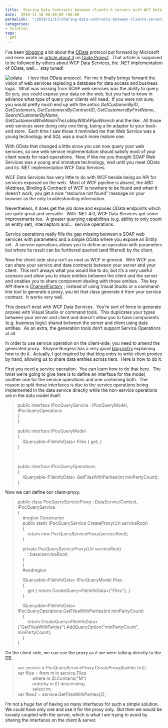 ```yaml
---
title:  Sharing Data Contracts between clients & servers with WCF Data Services
date:  2010-11-18 00:40:00 +00:00
permalink:  "/2010/11/17/sharing-data-contracts-between-clients-servers-with-wcf-data-services/"
categories:
- Solution
tags:
- API
---
```

<p>I’ve been <a href="http://vincentlauzon.wordpress.com/2010/07/05/overview-of-odata-on-code-project/">blogging</a> a bit about the <a href="http://odata.org/">OData</a> protocol put forward by Microsoft and even wrote an <a href="http://www.codeproject.com/KB/database/OverviewOData.aspx">article about it</a> on <a href="http://www.codeproject.com/">Code Project</a>.&#160; That article is supposed to be followed by others about WCF Data Services, the .NET implementation of OData, well…&#160; stay tuned!</p>  <p><a href="http://services.odata.org/website/odata.svc"><img style="display:inline;margin:0 20px 0 0;" alt="odata" align="left" src="http://www.odata.org/images/OData_logo_MS_small.png" /></a> I love that OData protocol.&#160; For me it finally brings forward the vision of web services replacing a database for data access and business logic.&#160; What was missing from SOAP web services was the ability to query.&#160; So yes, you could expose your data on the web, but you had to know in advance what type of query your clients will need.&#160; If you were not sure, you would pretty much end up with the antics <em>GetCustomerByID</em>, <em>GetCustomers</em>, <em>GetCustomersByContractID</em>, <em>GetCustomersByFirstName</em>, <em>SearchCustomerByName</em>, <em>GetCustomersWhoWasInTheLobbyWithAPipeWrench</em> and the like.&#160; All those web services were doing only one thing, being a tin adapter to your back-end store.&#160; Each time I saw those it reminded me that Web Service was a young technology and SQL was a much more mature one.</p>  <p>With OData that changed a little since you can now query your web services, so one web service implementation should satisfy most of your client needs for read-operations.&#160; Now, if like me you thought SOAP Web Services was a young and immature technology, wait until you meet OData and its .NET implementation WCF Data Services.</p>  <p>WCF Data Services has very little to do with WCF beside being an API for services exposed on the web.&#160; Most of WCF pipeline is absent, the ABC (Address, Binding &amp; Contract) of WCF is nowhere to be found and when it doesn’t work, you get a nice “resource not found” message on your browser as the only troubleshooting information.</p>  <p>Nevertheless, it does get the job done and exposes OData endpoints which are quite great and versatile.&#160; With .NET 4.0, WCF Data Services got some improvements too.&#160; A greater querying capabilities (e.g. ability to only count an entity set), interceptors and…&#160; service operations.</p>  <p>Service operations really fills the gap missing between a SOAP web services with parameters and a simple OData where you expose an Entity set.&#160; A service operations allows you to define an operation with parameters but where its result can be furthered queried (and filtered) by the client.</p>  <p>Now the client-side story isn’t as neat as WCF in general.&#160; With WCF you can share your service and data contracts between your server and your client.&#160; This isn’t always what you would like to do, but it’s a very useful scenario and allow you to share entities between the client and the server and enables you to share component dealing with those entities.&#160; The key API there is <a href="http://msdn.microsoft.com/en-us/library/system.servicemodel.channelfactory.aspx">ChannelFactory</a> ; instead of using Visual Studio or a command-line tool to generate a proxy, you let that class generate it from your service contract.&#160; It works very well.</p>  <p>This doesn’t exist with WCF Data Services.&#160; You’re sort of force to generate proxies with Visual Studio or command tools.&#160; This duplicates your types between your server and client and doesn’t allow you to have components (e.g. business logic) shared between the server and client using data entities.&#160; As an extra, the generation tools don’t support Service Operations at all.</p>  <p>In order to use service operation on the client-side, you need to amend the generated proxy.&#160; Shayne Burgess has a very good <a href="http://blogs.msdn.com/b/astoriateam/archive/2010/05/26/service-operations-and-the-wcf-data-services-client.aspx">blog entry</a> explaining how to do it.&#160; Actually, I got inspired by that blog entry to write client proxies by hand, allowing us to share data entities across tiers.&#160; Here is how to do it.</p>  <p>First you need a service operation.&#160; You can learn how to do that <a href="http://msdn.microsoft.com/en-us/library/cc668788.aspx">here</a>.&#160; The twist we’re going to give here is to define an interface for the model, another one for the service operations and one containing both.&#160; The reason to split those interfaces is due to the service operations being implemented in the data service directly while the non-service operations are in the data model itself.</p>  <blockquote>   <p>public interface IPocQueryService : IPocQueryModel, IPocQueryOperations     <br />{      <br />} </p> public interface IPocQueryModel    <br />{    <br />&#160;&#160;&#160; IQueryable&lt;FileInfoData&gt; Files { get; }    <br />}    <p>&#160;</p>    <p>public interface IPocQueryOperations     <br />{      <br />&#160;&#160;&#160; IQueryable&lt;FileInfoData&gt; GetFilesWithParties(int minPartyCount);      <br />} </p> </blockquote>  <p>Now we can define our client-proxy.</p>  <blockquote>   <p>public class PocQueryServiceProxy : DataServiceContext, IPocQueryService     <br />{      <br />&#160;&#160;&#160; #region Constructor      <br />&#160;&#160;&#160; public static IPocQueryService CreateProxy(Uri serviceRoot)      <br />&#160;&#160;&#160; {      <br />&#160;&#160;&#160;&#160;&#160;&#160;&#160; return new PocQueryServiceProxy(serviceRoot);      <br />&#160;&#160;&#160; } </p>    <p>&#160;&#160;&#160; private PocQueryServiceProxy(Uri serviceRoot)     <br />&#160;&#160;&#160;&#160;&#160;&#160;&#160; : base(serviceRoot)      <br />&#160;&#160;&#160; {      <br />&#160;&#160;&#160; }      <br />&#160;&#160;&#160; #endregion </p>    <p>&#160;&#160;&#160; IQueryable&lt;FileInfoData&gt; IPocQueryModel.Files     <br />&#160;&#160;&#160; {      <br />&#160;&#160;&#160;&#160;&#160;&#160;&#160; get { return CreateQuery&lt;FileInfoData&gt;(&quot;Files&quot;); }      <br />&#160;&#160;&#160; } </p>    <p>&#160;&#160;&#160; IQueryable&lt;FileInfoData&gt; IPocQueryOperations.GetFilesWithParties(int minPartyCount)     <br />&#160;&#160;&#160; {      <br />&#160;&#160;&#160;&#160;&#160;&#160;&#160; return CreateQuery&lt;FileInfoData&gt;(&quot;GetFilesWithParties&quot;).AddQueryOption(&quot;minPartyCount&quot;, minPartyCount);      <br />&#160;&#160;&#160; }      <br />}</p> </blockquote>  <p>On the client side, we can use the proxy as if we were talking directly to the DB.</p>  <blockquote>   <p>var service = PocQueryServiceProxy.CreateProxy(builder.Uri);     <br />var files = from m in service.Files      <br />&#160;&#160;&#160;&#160;&#160;&#160;&#160;&#160;&#160;&#160;&#160; where m.ID.Contains(&quot;M&quot;)      <br />&#160;&#160;&#160;&#160;&#160;&#160;&#160;&#160;&#160;&#160;&#160; orderby m.ID descending      <br />&#160;&#160;&#160;&#160;&#160;&#160;&#160;&#160;&#160;&#160;&#160; select m;      <br />var files2 = service.GetFilesWithParties(2); </p> </blockquote>  <p>I’m not a huge fan of having so many interfaces for such a simple solution.&#160; We could have only one and use it for the proxy only.&#160; But then we would be loosely coupled with the server, which is what I am trying to avoid by sharing the interfaces on the client &amp; server.</p>